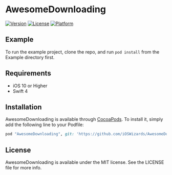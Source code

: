 # AwesomeDownloading

[![Version](https://img.shields.io/cocoapods/v/AwesomeDownloading.svg?style=flat)](https://cocoapods.org/pods/AwesomeDownloading)
[![License](https://img.shields.io/cocoapods/l/AwesomeDownloading.svg?style=flat)](https://cocoapods.org/pods/AwesomeDownloading)
[![Platform](https://img.shields.io/cocoapods/p/AwesomeDownloading.svg?style=flat)](https://cocoapods.org/pods/AwesomeDownloading)

## Example

To run the example project, clone the repo, and run `pod install` from the Example directory first.

## Requirements
- iOS 10 or Higher
- Swift 4

## Installation

AwesomeDownloading is available through [CocoaPods](https://cocoapods.org). To install
it, simply add the following line to your Podfile:

```ruby
pod "AwesomeDownloading", git: 'https://github.com/iOSWizards/AwesomeDownloading.git', tag: '0.1.1'
```

## License

AwesomeDownloading is available under the MIT license. See the LICENSE file for more info.

